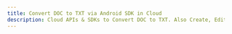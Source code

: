 ---title: Convert DOC to TXT via Android SDK in Clouddescription: Cloud APIs & SDKs to Convert DOC to TXT. Also Create, Edit & Render Microsoft Word & OpenOffice documents in the Cloud.---